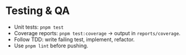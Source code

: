 # Testing & QA

- Unit tests: `pnpm test`
- Coverage reports: `pnpm test:coverage` -> output in `reports/coverage`.
- Follow TDD: write failing test, implement, refactor.
- Use `pnpm lint` before pushing.
